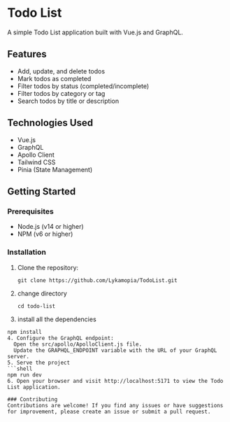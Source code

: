 # Todo List

A simple Todo List application built with Vue.js and GraphQL.

## Features

- Add, update, and delete todos
- Mark todos as completed
- Filter todos by status (completed/incomplete)
- Filter todos by category or tag
- Search todos by title or description

## Technologies Used

- Vue.js
- GraphQL
- Apollo Client
- Tailwind CSS
- Pinia (State Management)

## Getting Started

### Prerequisites

- Node.js (v14 or higher)
- NPM (v6 or higher)

### Installation

1. Clone the repository:

   ```shell
   git clone https://github.com/Lykamopia/TodoList.git
2. change directory

   ```shell
   cd todo-list
3. install all the dependencies 
 
  ```shell
  npm install
4. Configure the GraphQL endpoint:
    Open the src/apollo/ApolloClient.js file.
    Update the GRAPHQL_ENDPOINT variable with the URL of your GraphQL server.
5. Serve the project
  ```shell
  npm run dev
6. Open your browser and visit http://localhost:5171 to view the Todo List application.

### Contributing
Contributions are welcome! If you find any issues or have suggestions for improvement, please create an issue or submit a pull request.